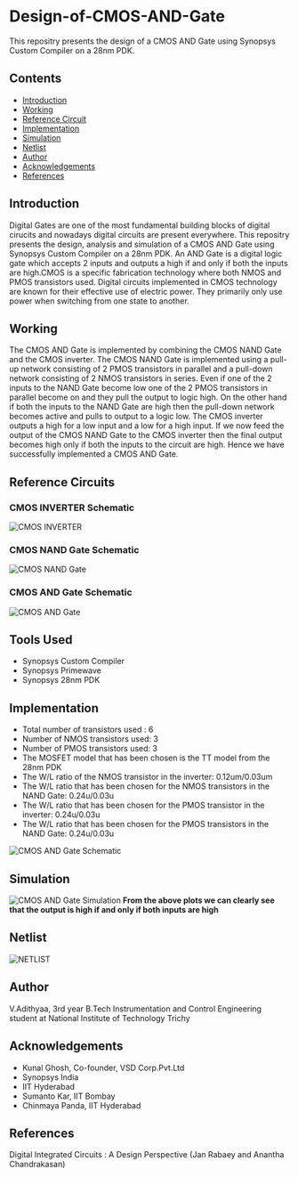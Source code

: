 # Design-of-CMOS-AND-Gate
This repositry presents the design of a CMOS AND Gate using Synopsys Custom Compiler on a 28nm PDK.

## Contents

* [Introduction](#Introduction)
* [Working](#Working)
* [Reference Circuit](#Reference-Circuits)
* [Implementation](#Implementation)
* [Simulation](#Simulation) 
* [Netlist](#Netlist)
* [Author](#Author)
* [Acknowledgements](#Acknowledgements)
* [References](#References)

## Introduction
Digital Gates are one of the most fundamental building blocks of digital cirucits and nowadays digital circuits are present everywhere. This repositry presents the design, analysis and simulation of a CMOS AND Gate using Synopsys Custom Compiler on a 28nm PDK. An AND Gate is a digital logic gate which accepts 2 inputs and outputs a high if and only if both the inputs are high.CMOS is a specific fabrication technology where both NMOS and PMOS transistors used. Digital circuits implemented in CMOS technology are known for their effective use of electric power. They primarily only use power when switching from one state to another. 

## Working
The CMOS AND Gate is implemented by combining the CMOS NAND Gate and the CMOS inverter. The CMOS NAND Gate is implemented using a pull-up network consisting of 2 PMOS transistors in parallel and a pull-down network consisting of 2 NMOS transistors in series. Even if one of the 2 inputs to the NAND Gate become low one of the 2 PMOS transistors in parallel become on and they pull the output to logic high. On the other hand if both the inputs to the NAND Gate are high then the pull-down network becomes active and pulls to output to a logic low. The CMOS inverter outputs a high for a low input and a low for a high input. If we now feed the output of the CMOS NAND Gate to the CMOS inverter then the final output becomes high only if both the inputs to the circuit are high. Hence we have successfully implemented a CMOS AND Gate.

## Reference Circuits
### CMOS INVERTER Schematic
![CMOS INVERTER](/CMOS_Inverter.png)
### CMOS NAND Gate Schematic
![CMOS NAND Gate](/CMOS_NAND_Gate.png)
### CMOS AND Gate Schematic
![CMOS AND Gate](/AND_Gate.png)

## Tools Used
- Synopsys Custom Compiler
- Synopsys Primewave
- Synopsys 28nm PDK

## Implementation
- Total number of transistors used : 6
- Number of NMOS transistors used: 3
- Number of PMOS transistors used: 3
- The MOSFET model that has been chosen is the TT model from the 28nm PDK 
- The W/L ratio of the NMOS transistor in the inverter: 0.12um/0.03um
- The W/L ratio that has been chosen for the NMOS transistors in the NAND Gate: 0.24u/0.03u
- The W/L ratio that has been chosen for the PMOS transistor in the inverter: 0.24u/0.03u
- The W/L ratio that has been chosen for the PMOS transistors in the NAND Gate: 0.24u/0.03u

![CMOS AND Gate Schematic](/CMOS_AND_Gate_Schematic.jpg)

## Simulation
![CMOS AND Gate Simulation](/CMOS_AND_Gate_simulation.jpg)
**From the above plots we can clearly see that the output is high if and only if both inputs are high**

## Netlist
![NETLIST](/Netlist.png)

## Author
V.Adithyaa, 3rd year B.Tech Instrumentation and Control Engineering student at National Institute of Technology Trichy

## Acknowledgements
* Kunal Ghosh, Co-founder, VSD Corp.Pvt.Ltd
* Synopsys India
* IIT Hyderabad
* Sumanto Kar, IIT Bombay
* Chinmaya Panda, IIT Hyderabad

## References
Digital Integrated Circuits : A Design Perspective (Jan Rabaey and Anantha Chandrakasan)









